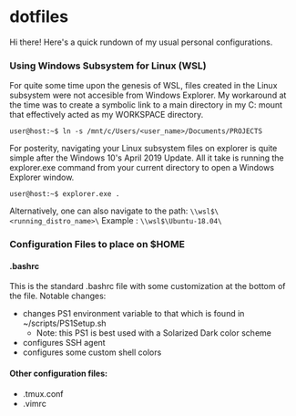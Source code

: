 # dotfiles
Hi there! Here's a quick rundown of my usual personal configurations.

### Using Windows Subsystem for Linux (WSL)
For quite some time upon the genesis of WSL, files created in the Linux subsystem were not accesible from Windows Explorer. My workaround at the time was to create a symbolic link to a main directory in my C: mount that effectively acted as my WORKSPACE directory.
```console
user@host:~$ ln -s /mnt/c/Users/<user_name>/Documents/PROJECTS
```

For posterity, navigating your Linux subsystem files on explorer is quite simple after the Windows 10's April 2019 Update. All it take is running the explorer.exe command from your current directory to open a Windows Explorer window.
```console
user@host:~$ explorer.exe .
```

Alternatively, one can also navigate to the path: ```\\wsl$\<running_distro_name>\```
Example : ```\\wsl$\Ubuntu-18.04\```

### Configuration Files to place on $HOME
#### .bashrc
This is the standard .bashrc file with some customization at the bottom of the file. 
Notable changes:
* changes PS1 environment variable to that which is found in ~/scripts/PS1Setup.sh
  * Note: this PS1 is best used with a Solarized Dark color scheme
* configures SSH agent
* configures some custom shell colors

#### Other configuration files:
* .tmux.conf
* .vimrc
